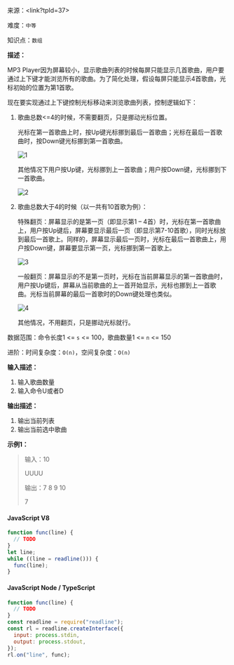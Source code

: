来源：<link?tpId=37>

难度：`中等`

知识点：`数组`

**描述：**

MP3 Player因为屏幕较小，显示歌曲列表的时候每屏只能显示几首歌曲，用户要通过上下键才能浏览所有的歌曲。为了简化处理，假设每屏只能显示4首歌曲，光标初始的位置为第1首歌。

现在要实现通过上下键控制光标移动来浏览歌曲列表，控制逻辑如下：

1. 歌曲总数<=4的时候，不需要翻页，只是挪动光标位置。

    光标在第一首歌曲上时，按Up键光标挪到最后一首歌曲；光标在最后一首歌曲时，按Down键光标挪到第一首歌曲。

    ![1](http://uploadfiles.nowcoder.com/images/20151225/60_1451044435725_D0096EC6C83575373E3A21D129FF8FEF)

    其他情况下用户按Up键，光标挪到上一首歌曲；用户按Down键，光标挪到下一首歌曲。

    ![2](http://uploadfiles.nowcoder.com/images/20151225/60_1451044443725_032B2CC936860B03048302D991C3498F)

2. 歌曲总数大于4的时候（以一共有10首歌为例）：

    特殊翻页：屏幕显示的是第一页（即显示第1 – 4首）时，光标在第一首歌曲上，用户按Up键后，屏幕要显示最后一页（即显示第7-10首歌），同时光标放到最后一首歌上。同样的，屏幕显示最后一页时，光标在最后一首歌曲上，用户按Down键，屏幕要显示第一页，光标挪到第一首歌上。

    ![3](http://uploadfiles.nowcoder.com/images/20151225/60_1451044452440_18E2999891374A475D0687CA9F989D83)

    一般翻页：屏幕显示的不是第一页时，光标在当前屏幕显示的第一首歌曲时，用户按Up键后，屏幕从当前歌曲的上一首开始显示，光标也挪到上一首歌曲。光标当前屏幕的最后一首歌时的Down键处理也类似。

    ![4](http://uploadfiles.nowcoder.com/images/20151225/60_1451044460400_FE5DF232CAFA4C4E0F1A0294418E5660)

    其他情况，不用翻页，只是挪动光标就行。

数据范围：命令长度1 <= `s` <= 100，歌曲数量1 <= `n` <= 150

进阶：时间复杂度：`O(n)`，空间复杂度：`O(n)`

**输入描述：**

1. 输入歌曲数量
2. 输入命令U或者D

**输出描述：**

1. 输出当前列表
2. 输出当前选中歌曲

**示例1：**

> 输入：10
>
> UUUU
>
> 输出：7 8 9 10
>
> 7

<!-- tabs:start -->

#### **JavaScript V8**

```javascript
function func(line) {
  // TODO
}
let line;
while ((line = readline())) {
  func(line);
}
```

#### **JavaScript Node / TypeScript**

```javascript
function func(line) {
  // TODO
}
const readline = require("readline");
const rl = readline.createInterface({
  input: process.stdin,
  output: process.stdout,
});
rl.on("line", func);
```

<!-- tabs:end -->
